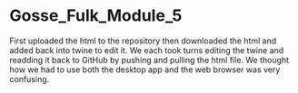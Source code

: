 # Gosse_Fulk_Module_5

First uploaded the html to the repository
then downloaded the html and added back into twine to edit it.
We each took turns editing the twine and readding it back to GitHub by pushing and pulling the html file. 
We thought how we had to use both the desktop app and the web browser was very confusing.

